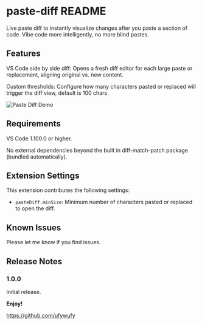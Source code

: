 # paste-diff README

Live paste diff to instantly visualize changes after you paste a section of code.
Vibe code more intelligently, no more blind pastes.

## Features

VS Code side by side diff: Opens a fresh diff editor for each large paste or replacement, aligning original vs. new content.

Custom thresholds: Configure how many characters pasted or replaced will trigger the diff view, default is 100 chars.

![Paste Diff Demo](https://raw.githubusercontent.com/ufywufy/paste-diff/main/images/demo.gif)

## Requirements

VS Code 1.100.0 or higher.

No external dependencies beyond the built in diff-match-patch package (bundled automatically).

## Extension Settings

This extension contributes the following settings:

* `pasteDiff.minSize`: Minimum number of characters pasted or replaced to open the diff.

## Known Issues

Please let me know if you find issues.

## Release Notes

### 1.0.0

Initial release.

**Enjoy!**

https://github.com/ufywufy